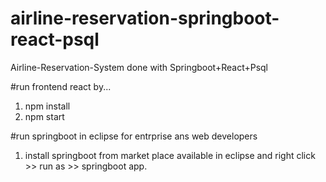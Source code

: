 # airline-reservation-springboot-react-psql
Airline-Reservation-System done with Springboot+React+Psql



#run frontend react by...
1. npm install
2. npm start

#run springboot in eclipse for entrprise ans web developers 
1. install springboot from market place available in eclipse and right click >> run as >> springboot app.
